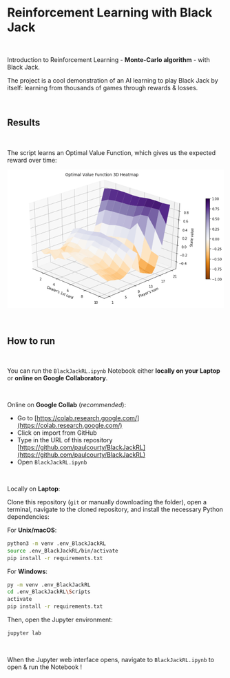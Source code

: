 # Reinforcement Learning with Black Jack

<br>

Introduction to Reinforcement Learning - **Monte-Carlo algorithm** - with Black Jack.

The project is a cool demonstration of an AI learning to play Black Jack by itself: learning from thousands of games through rewards & losses.

<br>



## Results

<br>

The script learns an Optimal Value Function, which gives us the expected reward over time:

![Optimal Value Function Heatmap](https://github.com/paulcourty/BlackJackRL/blob/main/Optimal%20Value%20Function%203D%20Heatmap.png)

<br>



## How to run

<br>

You can run the `BlackJackRL.ipynb` Notebook either **locally on your Laptop** or **online on Google Collaboratory**.

<br>

Online on **Google Collab** (_recommended_):

- Go to [https://colab.research.google.com/](https://colab.research.google.com/)
- Click on import from GitHub
- Type in the URL of this repository [https://github.com/paulcourty/BlackJackRL](https://github.com/paulcourty/BlackJackRL)
- Open `BlackJackRL.ipynb`

<br>

Locally on **Laptop**:

Clone this repository (`git` or manually downloading the folder), open a terminal, navigate to the cloned repository, and install the necessary Python dependencies:

For **Unix/macOS**:

```sh
python3 -m venv .env_BlackJackRL
source .env_BlackJackRL/bin/activate
pip install -r requirements.txt
```

For **Windows**:

```sh
py -m venv .env_BlackJackRL
cd .env_BlackJackRL\Scripts
activate
pip install -r requirements.txt
```

Then, open the Jupyter environment:

```sh
jupyter lab
```

<br>

When the Jupyter web interface opens, navigate to `BlackJackRL.ipynb` to open & run the Notebook !